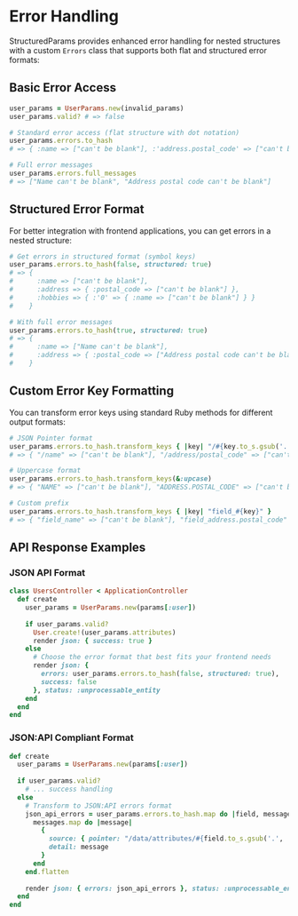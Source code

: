 # Error Handling

StructuredParams provides enhanced error handling for nested structures with a custom `Errors` class that supports both flat and structured error formats:

## Basic Error Access

```ruby
user_params = UserParams.new(invalid_params)
user_params.valid? # => false

# Standard error access (flat structure with dot notation)
user_params.errors.to_hash
# => { :name => ["can't be blank"], :'address.postal_code' => ["can't be blank"] }

# Full error messages
user_params.errors.full_messages
# => ["Name can't be blank", "Address postal code can't be blank"]
```

## Structured Error Format

For better integration with frontend applications, you can get errors in a nested structure:

```ruby
# Get errors in structured format (symbol keys)
user_params.errors.to_hash(false, structured: true)
# => {
#      :name => ["can't be blank"],
#      :address => { :postal_code => ["can't be blank"] },
#      :hobbies => { :'0' => { :name => ["can't be blank"] } }
#    }

# With full error messages
user_params.errors.to_hash(true, structured: true)
# => {
#      :name => ["Name can't be blank"],
#      :address => { :postal_code => ["Address postal code can't be blank"] }
#    }
```

## Custom Error Key Formatting

You can transform error keys using standard Ruby methods for different output formats:

```ruby
# JSON Pointer format
user_params.errors.to_hash.transform_keys { |key| "/#{key.to_s.gsub('.', '/')}" }
# => { "/name" => ["can't be blank"], "/address/postal_code" => ["can't be blank"] }

# Uppercase format
user_params.errors.to_hash.transform_keys(&:upcase)
# => { "NAME" => ["can't be blank"], "ADDRESS.POSTAL_CODE" => ["can't be blank"] }

# Custom prefix
user_params.errors.to_hash.transform_keys { |key| "field_#{key}" }
# => { "field_name" => ["can't be blank"], "field_address.postal_code" => ["can't be blank"] }
```

## API Response Examples

### JSON API Format

```ruby
class UsersController < ApplicationController
  def create
    user_params = UserParams.new(params[:user])
    
    if user_params.valid?
      User.create!(user_params.attributes)
      render json: { success: true }
    else
      # Choose the error format that best fits your frontend needs
      render json: { 
        errors: user_params.errors.to_hash(false, structured: true),
        success: false 
      }, status: :unprocessable_entity
    end
  end
end
```

### JSON:API Compliant Format

```ruby
def create
  user_params = UserParams.new(params[:user])
  
  if user_params.valid?
    # ... success handling
  else
    # Transform to JSON:API errors format
    json_api_errors = user_params.errors.to_hash.map do |field, messages|
      messages.map do |message|
        {
          source: { pointer: "/data/attributes/#{field.to_s.gsub('.', '/')}" },
          detail: message
        }
      end
    end.flatten
    
    render json: { errors: json_api_errors }, status: :unprocessable_entity
  end
end
```
